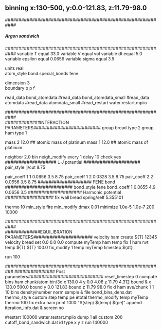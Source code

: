 ## binning x:130-500, y:0.0-121.83, z:11.79-98.0 

############################################################
#####	 	    Argon sandwich	   	   #########
############################################################
variable		T equal 33.0
variable 		V equal vol
variable 		dt equal 5.0
variable 		epsilon equal 0.0656
variable 		sigma equal 3.5

units			real	
atom_style		bond
special_bonds 		fene

dimension 		3	
boundary		p p f	

read_data 		bond_atomdata
#read_data 		bond_atomdata_small
#read_data		atomdata
#read_data         	atomdata_small
#read_restart 		water.restart.mpiio

############################################################	
#############INTERACTION PARAMETERS#########################
group                   bread     type 2
group                   ham       type 1

mass                    2       12.0  ## atomic mass of platinum
mass                    1       12.0  ## atomic mass of platinum

neighbor        	2.0 bin
neigh_modify		every 1 delay 10 check yes
################### L-J potential #####################
pair_style              lj/cut  8.75

pair_coeff              1 1  0.0656 3.5 8.75
pair_coeff              1 2  0.0328 3.5 8.75
pair_coeff              2 2  0.0656 3.5 8.75
#################### FENE bond #########################
bond_style 		fene
bond_coeff 		1 0.0655 4.9 0.0656 3.5
#################### Harmonic potential ##################
fix 			wall bread spring/self 5.355101

thermo 			10
min_style 		fire
min_modify 		dmax 0.01
minimize 		1.0e-5 1.0e-7 200 10000

############################################################	
#############EQUILIBRATION PARAMETERS######################
velocity 		ham create ${T} 12345
velocity                bread set 0.0 0.0 0.0
compute 		myTemp ham temp
fix			1 ham nvt temp ${T} ${T} 100.0
fix_modify   		1 temp myTemp
timestep 		${dt}

run 			100

###########################################################
############### Post parameters############################
reset_timestep  	0
compute 		bins ham chunk/atom bin/3d x 130.0 4 y 0.0 4.08 z 11.79 4.312 bound &
			x 130.0 500.0 bound y 0.0 121.83 bound z 11.79 98.0
fix  			d ham ave/chunk 1 1 10 bins density/number norm sample &
			file bond_bins_dens.dat
thermo_style    	custom step temp pe etotal 
thermo_modify	        temp myTemp
thermo			100
fix            		extra ham print 1000 "$(step) $(temp) $(pe)" append iteration_info.dat &
			screen no

#restart     		100000 water.restart.mpiio
dump			1 all custom 200 cutoff_bond_sandwich.dat id type x y z
run			140000


